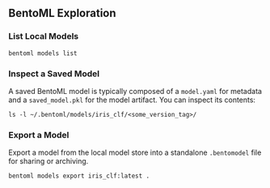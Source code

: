 ## BentoML Exploration

### List Local Models

`bentoml models list`

### Inspect a Saved Model

A saved BentoML model is typically composed of a `model.yaml` for metadata and a `saved_model.pkl` for the model artifact. You can inspect its contents:

`ls -l ~/.bentoml/models/iris_clf/<some_version_tag>/`

### Export a Model

Export a model from the local model store into a standalone `.bentomodel` file for sharing or archiving.

`bentoml models export iris_clf:latest .`